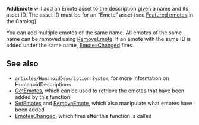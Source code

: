 **AddEmote** will add an Emote asset to the description given a name and its asset ID. The asset ID must be for an “Emote” asset (see [Featured emotes](https://www.roblox.com/catalog?Category=0&Subcategory=39) in the Catalog).

You can add multiple emotes of the same name. All emotes of the same name can be removed using [RemoveEmote](https://developer.roblox.com/en-us/api-reference/function/HumanoidDescription/RemoveEmote). If an emote with the same ID is added under the same name, [EmotesChanged](https://developer.roblox.com/en-us/api-reference/event/HumanoidDescription/EmotesChanged) fires.

See also
--------

*   `articles/HumanoidDescription System`, for more information on HumanoidDescriptions
*   [GetEmotes](https://developer.roblox.com/en-us/api-reference/function/HumanoidDescription/RemoveEmote), which can be used to retrieve the emotes that have been added by this function
*   [SetEmotes](https://developer.roblox.com/en-us/api-reference/function/HumanoidDescription/SetEmotes) and [RemoveEmote](https://developer.roblox.com/en-us/api-reference/function/HumanoidDescription/RemoveEmote), which also manipulate what emotes have been added
*   [EmotesChanged](https://developer.roblox.com/en-us/api-reference/event/HumanoidDescription/EmotesChanged), which fires after this function is called